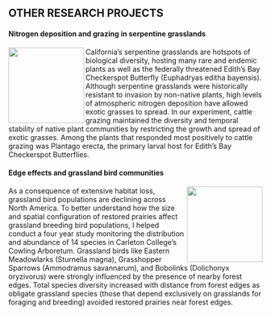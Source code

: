 ## OTHER RESEARCH PROJECTS

#### Nitrogen deposition and grazing in serpentine grasslands

<img src="https://jaredjbeck.github.io/CAdoEIHVEAEsz_Y.jpg" align="left" width="150"> California’s serpentine grasslands are hotspots of biological diversity, hosting many rare and endemic plants as well as the federally threatened Edith’s Bay Checkerspot Butterfly (Euphadryas editha bayensis). Although serpentine grasslands were historically resistant to invasion by non-native plants, high levels of atmospheric nitrogen deposition have allowed exotic grasses to spread. In our experiment, cattle grazing maintained the diversity and temporal stability of native plant communities by restricting the growth and spread of exotic grasses. Among the plants that responded most positively to cattle grazing was Plantago erecta, the primary larval host for Edith’s Bay Checkerspot Butterflies.



#### Edge effects and grassland bird communities

<img src="https://jaredjbeck.github.io/henslows.jpg" align="right" width="150"> As a consequence of extensive habitat loss, grassland bird populations are declining across North America. To better understand how the size and spatial configuration of restored prairies affect grassland breeding bird populations, I helped conduct a four year study monitoring the distribution and abundance of 14 species in Carleton College’s Cowling Arboretum. Grassland birds like Eastern Meadowlarks (Sturnella magna), Grasshopper Sparrows (Ammodramus savannarum), and Bobolinks (Dolichonyx oryzivorus) were strongly influenced by the presence of nearby forest edges. Total species diversity increased with distance from forest edges as obligate grassland species (those that depend exclusively on grasslands for foraging and breeding) avoided restored prairies near forest edges.
